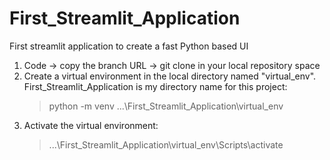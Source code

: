 # First_Streamlit_Application
First streamlit application to create a fast Python based UI


1. Code -> copy the branch URL -> git clone <url> in your local repository space
2. Create a virtual environment in the local directory named "virtual_env". First_Streamlit_Application is my directory name for this project:
   >python -m venv ...\First_Streamlit_Application\virtual_env 
3. Activate the virtual environment:
   >...\First_Streamlit_Application\virtual_env\Scripts\activate
